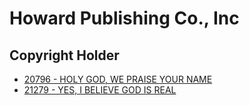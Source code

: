 # Howard Publishing Co., Inc

## Copyright Holder

- [20796 - HOLY GOD, WE PRAISE YOUR NAME](/hymns/20796.md)
- [21279 - YES, I BELIEVE GOD IS REAL](/hymns/21279.md)

